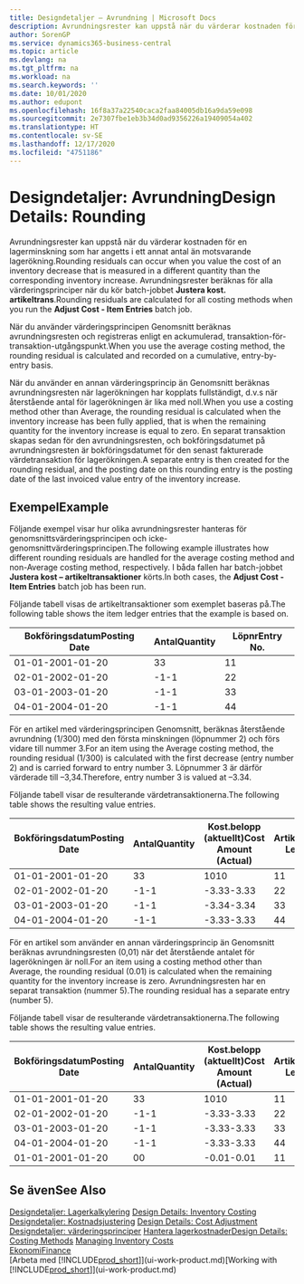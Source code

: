 ```yaml
---
title: Designdetaljer – Avrundning | Microsoft Docs
description: Avrundningsrester kan uppstå när du värderar kostnaden för en lagerminskning som har angetts i ett annat antal än motsvarande lagerökning. Avrundningsrester beräknas för alla värderingsprinciper när du kör batch-jobbet **Justera kost. artikeltrans**.
author: SorenGP
ms.service: dynamics365-business-central
ms.topic: article
ms.devlang: na
ms.tgt_pltfrm: na
ms.workload: na
ms.search.keywords: ''
ms.date: 10/01/2020
ms.author: edupont
ms.openlocfilehash: 16f8a37a22540caca2faa84005db16a9da59e098
ms.sourcegitcommit: 2e7307fbe1eb3b34d0ad9356226a19409054a402
ms.translationtype: HT
ms.contentlocale: sv-SE
ms.lasthandoff: 12/17/2020
ms.locfileid: "4751186"
---
```

# <a name="design-details-rounding"></a><span data-ttu-id="cb350-104">Designdetaljer: Avrundning</span><span class="sxs-lookup"><span data-stu-id="cb350-104">Design Details: Rounding</span></span>
<span data-ttu-id="cb350-105">Avrundningsrester kan uppstå när du värderar kostnaden för en lagerminskning som har angetts i ett annat antal än motsvarande lagerökning.</span><span class="sxs-lookup"><span data-stu-id="cb350-105">Rounding residuals can occur when you value the cost of an inventory decrease that is measured in a different quantity than the corresponding inventory increase.</span></span> <span data-ttu-id="cb350-106">Avrundningsrester beräknas för alla värderingsprinciper när du kör batch-jobbet **Justera kost. artikeltrans**.</span><span class="sxs-lookup"><span data-stu-id="cb350-106">Rounding residuals are calculated for all costing methods when you run the **Adjust Cost - Item Entries** batch job.</span></span>  

 <span data-ttu-id="cb350-107">När du använder värderingsprincipen Genomsnitt beräknas avrundningsresten och registreras enligt en ackumulerad, transaktion-för-transaktion-utgångspunkt.</span><span class="sxs-lookup"><span data-stu-id="cb350-107">When you use the average costing method, the rounding residual is calculated and recorded on a cumulative, entry-by-entry basis.</span></span>  

 <span data-ttu-id="cb350-108">När du använder en annan värderingsprincip än Genomsnitt beräknas avrundningsresten när lagerökningen har kopplats fullständigt, d.v.s när återstående antal för lagerökningen är lika med noll.</span><span class="sxs-lookup"><span data-stu-id="cb350-108">When you use a costing method other than Average, the rounding residual is calculated when the inventory increase has been fully applied, that is when the remaining quantity for the inventory increase is equal to zero.</span></span> <span data-ttu-id="cb350-109">En separat transaktion skapas sedan för den avrundningsresten, och bokföringsdatumet på avrundningsresten är bokföringsdatumet för den senast fakturerade värdetransaktion för lagerökningen.</span><span class="sxs-lookup"><span data-stu-id="cb350-109">A separate entry is then created for the rounding residual, and the posting date on this rounding entry is the posting date of the last invoiced value entry of the inventory increase.</span></span>  

## <a name="example"></a><span data-ttu-id="cb350-110">Exempel</span><span class="sxs-lookup"><span data-stu-id="cb350-110">Example</span></span>  
 <span data-ttu-id="cb350-111">Följande exempel visar hur olika avrundningsrester hanteras för genomsnittsvärderingsprincipen och icke-genomsnittvärderingsprincipen.</span><span class="sxs-lookup"><span data-stu-id="cb350-111">The following example illustrates how different rounding residuals are handled for the average costing method and non-Average costing method, respectively.</span></span> <span data-ttu-id="cb350-112">I båda fallen har batch-jobbet **Justera kost – artikeltransaktioner** körts.</span><span class="sxs-lookup"><span data-stu-id="cb350-112">In both cases, the **Adjust Cost - Item Entries** batch job has been run.</span></span>  

 <span data-ttu-id="cb350-113">Följande tabell visas de artikeltransaktioner som exemplet baseras på.</span><span class="sxs-lookup"><span data-stu-id="cb350-113">The following table shows the item ledger entries that the example is based on.</span></span>  

|<span data-ttu-id="cb350-114">Bokföringsdatum</span><span class="sxs-lookup"><span data-stu-id="cb350-114">Posting Date</span></span>|<span data-ttu-id="cb350-115">Antal</span><span class="sxs-lookup"><span data-stu-id="cb350-115">Quantity</span></span>|<span data-ttu-id="cb350-116">Löpnr</span><span class="sxs-lookup"><span data-stu-id="cb350-116">Entry No.</span></span>|  
|------------------|--------------|---------------|  
|<span data-ttu-id="cb350-117">01-01-20</span><span class="sxs-lookup"><span data-stu-id="cb350-117">01-01-20</span></span>|<span data-ttu-id="cb350-118">3</span><span class="sxs-lookup"><span data-stu-id="cb350-118">3</span></span>|<span data-ttu-id="cb350-119">1</span><span class="sxs-lookup"><span data-stu-id="cb350-119">1</span></span>|  
|<span data-ttu-id="cb350-120">02-01-20</span><span class="sxs-lookup"><span data-stu-id="cb350-120">02-01-20</span></span>|<span data-ttu-id="cb350-121">-1</span><span class="sxs-lookup"><span data-stu-id="cb350-121">-1</span></span>|<span data-ttu-id="cb350-122">2</span><span class="sxs-lookup"><span data-stu-id="cb350-122">2</span></span>|  
|<span data-ttu-id="cb350-123">03-01-20</span><span class="sxs-lookup"><span data-stu-id="cb350-123">03-01-20</span></span>|<span data-ttu-id="cb350-124">-1</span><span class="sxs-lookup"><span data-stu-id="cb350-124">-1</span></span>|<span data-ttu-id="cb350-125">3</span><span class="sxs-lookup"><span data-stu-id="cb350-125">3</span></span>|  
|<span data-ttu-id="cb350-126">04-01-20</span><span class="sxs-lookup"><span data-stu-id="cb350-126">04-01-20</span></span>|<span data-ttu-id="cb350-127">-1</span><span class="sxs-lookup"><span data-stu-id="cb350-127">-1</span></span>|<span data-ttu-id="cb350-128">4</span><span class="sxs-lookup"><span data-stu-id="cb350-128">4</span></span>|  

 <span data-ttu-id="cb350-129">För en artikel med värderingsprincipen Genomsnitt, beräknas återstående avrundning (1/300) med den första minskningen (löpnummer 2) och förs vidare till nummer 3.</span><span class="sxs-lookup"><span data-stu-id="cb350-129">For an item using the Average costing method, the rounding residual (1/300) is calculated with the first decrease (entry number 2) and is carried forward to entry number 3.</span></span> <span data-ttu-id="cb350-130">Löpnummer 3 är därför värderade till –3,34.</span><span class="sxs-lookup"><span data-stu-id="cb350-130">Therefore, entry number 3 is valued at –3.34.</span></span>  

 <span data-ttu-id="cb350-131">Följande tabell visar de resulterande värdetransaktionerna.</span><span class="sxs-lookup"><span data-stu-id="cb350-131">The following table shows the resulting value entries.</span></span>  

|<span data-ttu-id="cb350-132">Bokföringsdatum</span><span class="sxs-lookup"><span data-stu-id="cb350-132">Posting Date</span></span>|<span data-ttu-id="cb350-133">Antal</span><span class="sxs-lookup"><span data-stu-id="cb350-133">Quantity</span></span>|<span data-ttu-id="cb350-134">Kost.belopp (aktuellt)</span><span class="sxs-lookup"><span data-stu-id="cb350-134">Cost Amount (Actual)</span></span>|<span data-ttu-id="cb350-135">Artikeltrans.löpnr</span><span class="sxs-lookup"><span data-stu-id="cb350-135">Item Ledger Entry No.</span></span>|<span data-ttu-id="cb350-136">Löpnr</span><span class="sxs-lookup"><span data-stu-id="cb350-136">Entry No.</span></span>|  
|------------------|--------------|----------------------------|---------------------------|---------------|  
|<span data-ttu-id="cb350-137">01-01-20</span><span class="sxs-lookup"><span data-stu-id="cb350-137">01-01-20</span></span>|<span data-ttu-id="cb350-138">3</span><span class="sxs-lookup"><span data-stu-id="cb350-138">3</span></span>|<span data-ttu-id="cb350-139">10</span><span class="sxs-lookup"><span data-stu-id="cb350-139">10</span></span>|<span data-ttu-id="cb350-140">1</span><span class="sxs-lookup"><span data-stu-id="cb350-140">1</span></span>|<span data-ttu-id="cb350-141">1</span><span class="sxs-lookup"><span data-stu-id="cb350-141">1</span></span>|  
|<span data-ttu-id="cb350-142">02-01-20</span><span class="sxs-lookup"><span data-stu-id="cb350-142">02-01-20</span></span>|<span data-ttu-id="cb350-143">-1</span><span class="sxs-lookup"><span data-stu-id="cb350-143">-1</span></span>|<span data-ttu-id="cb350-144">-3.33</span><span class="sxs-lookup"><span data-stu-id="cb350-144">-3.33</span></span>|<span data-ttu-id="cb350-145">2</span><span class="sxs-lookup"><span data-stu-id="cb350-145">2</span></span>|<span data-ttu-id="cb350-146">2</span><span class="sxs-lookup"><span data-stu-id="cb350-146">2</span></span>|  
|<span data-ttu-id="cb350-147">03-01-20</span><span class="sxs-lookup"><span data-stu-id="cb350-147">03-01-20</span></span>|<span data-ttu-id="cb350-148">-1</span><span class="sxs-lookup"><span data-stu-id="cb350-148">-1</span></span>|<span data-ttu-id="cb350-149">-3.34</span><span class="sxs-lookup"><span data-stu-id="cb350-149">-3.34</span></span>|<span data-ttu-id="cb350-150">3</span><span class="sxs-lookup"><span data-stu-id="cb350-150">3</span></span>|<span data-ttu-id="cb350-151">3</span><span class="sxs-lookup"><span data-stu-id="cb350-151">3</span></span>|  
|<span data-ttu-id="cb350-152">04-01-20</span><span class="sxs-lookup"><span data-stu-id="cb350-152">04-01-20</span></span>|<span data-ttu-id="cb350-153">-1</span><span class="sxs-lookup"><span data-stu-id="cb350-153">-1</span></span>|<span data-ttu-id="cb350-154">-3.33</span><span class="sxs-lookup"><span data-stu-id="cb350-154">-3.33</span></span>|<span data-ttu-id="cb350-155">4</span><span class="sxs-lookup"><span data-stu-id="cb350-155">4</span></span>|<span data-ttu-id="cb350-156">4</span><span class="sxs-lookup"><span data-stu-id="cb350-156">4</span></span>|  

 <span data-ttu-id="cb350-157">För en artikel som använder en annan värderingsprincip än Genomsnitt beräknas avrundningsresten (0,01) när det återstående antalet för lagerökningen är noll.</span><span class="sxs-lookup"><span data-stu-id="cb350-157">For an item using a costing method other than Average, the rounding residual (0.01) is calculated when the remaining quantity for the inventory increase is zero.</span></span> <span data-ttu-id="cb350-158">Avrundningsresten har en separat transaktion (nummer 5).</span><span class="sxs-lookup"><span data-stu-id="cb350-158">The rounding residual has a separate entry (number 5).</span></span>  

 <span data-ttu-id="cb350-159">Följande tabell visar de resulterande värdetransaktionerna.</span><span class="sxs-lookup"><span data-stu-id="cb350-159">The following table shows the resulting value entries.</span></span>  

|<span data-ttu-id="cb350-160">Bokföringsdatum</span><span class="sxs-lookup"><span data-stu-id="cb350-160">Posting Date</span></span>|<span data-ttu-id="cb350-161">Antal</span><span class="sxs-lookup"><span data-stu-id="cb350-161">Quantity</span></span>|<span data-ttu-id="cb350-162">Kost.belopp (aktuellt)</span><span class="sxs-lookup"><span data-stu-id="cb350-162">Cost Amount (Actual)</span></span>|<span data-ttu-id="cb350-163">Artikeltrans.löpnr</span><span class="sxs-lookup"><span data-stu-id="cb350-163">Item Ledger Entry No.</span></span>|<span data-ttu-id="cb350-164">Löpnr</span><span class="sxs-lookup"><span data-stu-id="cb350-164">Entry No.</span></span>|  
|------------------|--------------|----------------------------|---------------------------|---------------|  
|<span data-ttu-id="cb350-165">01-01-20</span><span class="sxs-lookup"><span data-stu-id="cb350-165">01-01-20</span></span>|<span data-ttu-id="cb350-166">3</span><span class="sxs-lookup"><span data-stu-id="cb350-166">3</span></span>|<span data-ttu-id="cb350-167">10</span><span class="sxs-lookup"><span data-stu-id="cb350-167">10</span></span>|<span data-ttu-id="cb350-168">1</span><span class="sxs-lookup"><span data-stu-id="cb350-168">1</span></span>|<span data-ttu-id="cb350-169">1</span><span class="sxs-lookup"><span data-stu-id="cb350-169">1</span></span>|  
|<span data-ttu-id="cb350-170">02-01-20</span><span class="sxs-lookup"><span data-stu-id="cb350-170">02-01-20</span></span>|<span data-ttu-id="cb350-171">-1</span><span class="sxs-lookup"><span data-stu-id="cb350-171">-1</span></span>|<span data-ttu-id="cb350-172">-3.33</span><span class="sxs-lookup"><span data-stu-id="cb350-172">-3.33</span></span>|<span data-ttu-id="cb350-173">2</span><span class="sxs-lookup"><span data-stu-id="cb350-173">2</span></span>|<span data-ttu-id="cb350-174">2</span><span class="sxs-lookup"><span data-stu-id="cb350-174">2</span></span>|  
|<span data-ttu-id="cb350-175">03-01-20</span><span class="sxs-lookup"><span data-stu-id="cb350-175">03-01-20</span></span>|<span data-ttu-id="cb350-176">-1</span><span class="sxs-lookup"><span data-stu-id="cb350-176">-1</span></span>|<span data-ttu-id="cb350-177">-3.33</span><span class="sxs-lookup"><span data-stu-id="cb350-177">-3.33</span></span>|<span data-ttu-id="cb350-178">3</span><span class="sxs-lookup"><span data-stu-id="cb350-178">3</span></span>|<span data-ttu-id="cb350-179">3</span><span class="sxs-lookup"><span data-stu-id="cb350-179">3</span></span>|  
|<span data-ttu-id="cb350-180">04-01-20</span><span class="sxs-lookup"><span data-stu-id="cb350-180">04-01-20</span></span>|<span data-ttu-id="cb350-181">-1</span><span class="sxs-lookup"><span data-stu-id="cb350-181">-1</span></span>|<span data-ttu-id="cb350-182">-3.33</span><span class="sxs-lookup"><span data-stu-id="cb350-182">-3.33</span></span>|<span data-ttu-id="cb350-183">4</span><span class="sxs-lookup"><span data-stu-id="cb350-183">4</span></span>|<span data-ttu-id="cb350-184">4</span><span class="sxs-lookup"><span data-stu-id="cb350-184">4</span></span>|  
|<span data-ttu-id="cb350-185">01-01-20</span><span class="sxs-lookup"><span data-stu-id="cb350-185">01-01-20</span></span>|<span data-ttu-id="cb350-186">0</span><span class="sxs-lookup"><span data-stu-id="cb350-186">0</span></span>|<span data-ttu-id="cb350-187">-0.01</span><span class="sxs-lookup"><span data-stu-id="cb350-187">-0.01</span></span>|<span data-ttu-id="cb350-188">1</span><span class="sxs-lookup"><span data-stu-id="cb350-188">1</span></span>|<span data-ttu-id="cb350-189">5</span><span class="sxs-lookup"><span data-stu-id="cb350-189">5</span></span>|  

## <a name="see-also"></a><span data-ttu-id="cb350-190">Se även</span><span class="sxs-lookup"><span data-stu-id="cb350-190">See Also</span></span>  
 <span data-ttu-id="cb350-191">[Designdetaljer: Lagerkalkylering](design-details-inventory-costing.md) </span><span class="sxs-lookup"><span data-stu-id="cb350-191">[Design Details: Inventory Costing](design-details-inventory-costing.md) </span></span>  
 <span data-ttu-id="cb350-192">[Designdetaljer: Kostnadsjustering](design-details-cost-adjustment.md) </span><span class="sxs-lookup"><span data-stu-id="cb350-192">[Design Details: Cost Adjustment](design-details-cost-adjustment.md) </span></span>  
 <span data-ttu-id="cb350-193">[Designdetaljer: värderingsprinciper](design-details-costing-methods.md) [Hantera lagerkostnader](finance-manage-inventory-costs.md)</span><span class="sxs-lookup"><span data-stu-id="cb350-193">[Design Details: Costing Methods](design-details-costing-methods.md) [Managing Inventory Costs](finance-manage-inventory-costs.md)</span></span>  
 [<span data-ttu-id="cb350-194">Ekonomi</span><span class="sxs-lookup"><span data-stu-id="cb350-194">Finance</span></span>](finance.md)  
 <span data-ttu-id="cb350-195">[Arbeta med [!INCLUDE[prod_short](includes/prod_short.md)]](ui-work-product.md)</span><span class="sxs-lookup"><span data-stu-id="cb350-195">[Working with [!INCLUDE[prod_short](includes/prod_short.md)]](ui-work-product.md)</span></span>
